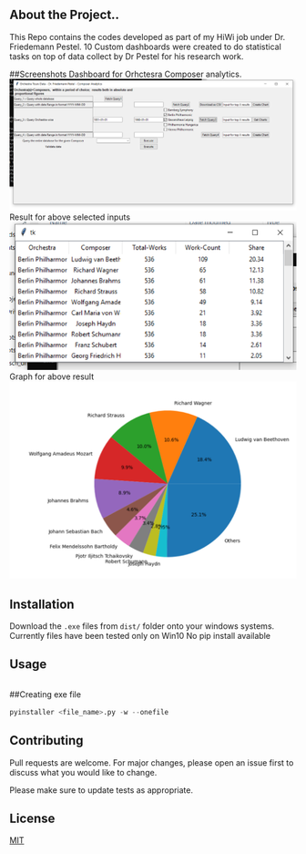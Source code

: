 ## About the Project..

This Repo contains the codes developed as part of my HiWi job under Dr. Friedemann Pestel. 10 Custom dashboards were created to do statistical tasks on top of data collect by Dr Pestel for his research work.


##Screenshots
Dashboard for Orhctesra Composer analytics.
![Query 5 Dashboard](screenshots/query5.PNG?raw=true "query5_dashboard")
Result for above selected inputs
![Query 5 Results](screenshots/query6_op.PNG?raw=true "query5_result")
Graph for above result
![Query 5 graph](screenshots/query5_graph.PNG?raw=true "query5_graph")


## Installation

Download the ```.exe``` files from ```dist/``` folder onto your windows systems.
Currently files have been tested only on Win10
No pip install available

## Usage

```python
```

##Creating exe file
```python
pyinstaller <file_name>.py -w --onefile
```


## Contributing
Pull requests are welcome. For major changes, please open an issue first to discuss what you would like to change.

Please make sure to update tests as appropriate.

## License
[MIT](https://choosealicense.com/licenses/mit/)
